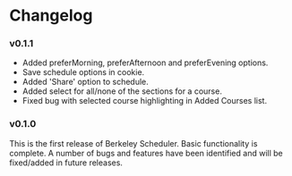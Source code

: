 # Changelog

### v0.1.1
- Added preferMorning, preferAfternoon and preferEvening options.
- Save schedule options in cookie.
- Added 'Share' option to schedule.
- Added select for all/none of the sections for a course.
- Fixed bug with selected course highlighting in Added Courses list.


### v0.1.0
This is the first release of Berkeley Scheduler. Basic functionality
is complete. A number of bugs and features have been identified and
will be fixed/added in future releases.